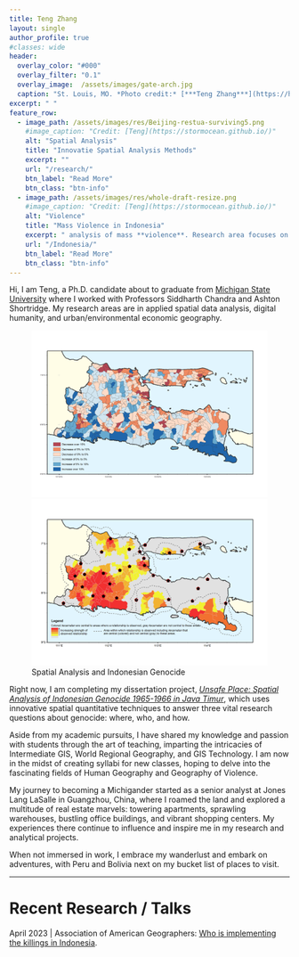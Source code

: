 ```yaml
---
title: Teng Zhang
layout: single
author_profile: true
#classes: wide
header:
  overlay_color: "#000"
  overlay_filter: "0.1"
  overlay_image:  /assets/images/gate-arch.jpg
  caption: "St. Louis, MO. *Photo credit:* [***Teng Zhang***](https://https://www.facebook.com/geography.teng.zhang)"
excerpt: " "
feature_row:
  - image_path: /assets/images/res/Beijing-restua-surviving5.png
    #image_caption: "Credit: [Teng](https://stormocean.github.io/)"
    alt: "Spatial Analysis"
    title: "Innovatie Spatial Analysis Methods"
    excerpt: ""
    url: "/research/"
    btn_label: "Read More"
    btn_class: "btn-info"
  - image_path: /assets/images/res/whole-draft-resize.png
    #image_caption: "Credit: [Teng](https://stormocean.github.io/)"
    alt: "Violence"
    title: "Mass Violence in Indonesia"
    excerpt: " analysis of mass **violence**. Research area focuses on Indonesia."
    url: "/Indonesia/"
    btn_label: "Read More"
    btn_class: "btn-info"
---
```

Hi, I am Teng, a Ph.D. candidate about to graduate from [Michigan State University](https://https://geo.msu.edu/) where I worked with Professors Siddharth Chandra and Ashton Shortridge. My research areas are in applied spatial data analysis, digital humanity, and urban/environmental economic geography. 

<figure class="half">
	<a href="/Indonesia/"><img src="/assets/images/res/Pop.png"></a>
	<a href="/works/"><img src="/assets/images/res/GWR.png"></a>
	<figcaption>Spatial Analysis and Indonesian Genocide</figcaption>
</figure>

Right now, I am completing my dissertation project, [*Unsafe Place: Spatial Analysis of Indonesian Genocide 1965-1966 in Java Timur*](/Indonesia), which uses innovative spatial quantitative techniques to answer three vital research questions about genocide: where, who, and how. 

Aside from my academic pursuits, I have shared my knowledge and passion with students through the art of teaching, imparting the intricacies of Intermediate GIS, World Regional Geography, and GIS Technology. I am now in the midst of creating syllabi for new classes, hoping to delve into the fascinating fields of Human Geography and Geography of Violence.

My journey to becoming a Michigander started as a senior analyst at Jones Lang LaSalle in Guangzhou, China, where I roamed the land and explored a multitude of real estate marvels: towering apartments, sprawling warehouses, bustling office buildings, and vibrant shopping centers. My experiences there continue to influence and inspire me in my research and analytical projects.

When not immersed in work, I embrace my wanderlust and embark on adventures, with Peru and Bolivia next on my bucket list of places to visit.

***

# Recent Research / Talks

April 2023 | Association of American Geographers: [Who is implementing the killings in Indonesia](http://www.aag.org/).

